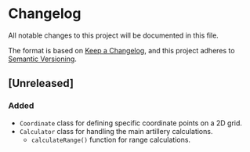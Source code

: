 # Changelog
All notable changes to this project will be documented in this file.

The format is based on [Keep a Changelog](https://keepachangelog.com/en/1.1.0/),
and this project adheres to [Semantic Versioning](https://semver.org/spec/v2.0.0.html).

## [Unreleased]
### Added
- `Coordinate` class for defining specific coordinate points on a 2D grid.
- `Calculator` class for handling the main artillery calculations.
  - `calculateRange()` function for range calculations.
